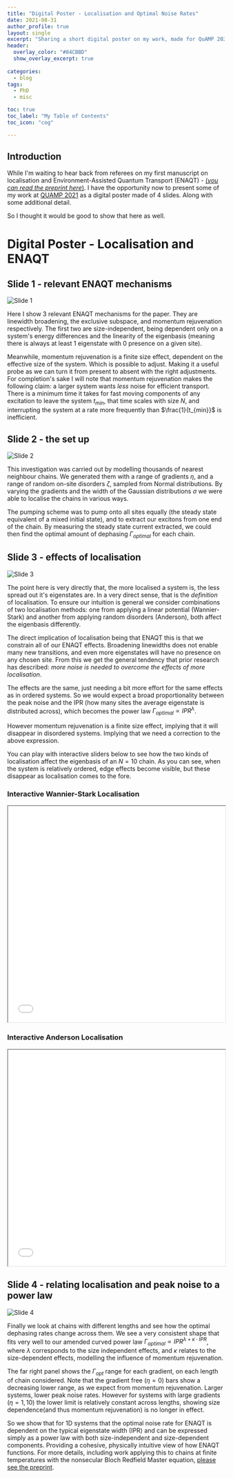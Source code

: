 ```yaml
---
title: "Digital Poster - Localisation and Optimal Noise Rates"
date: 2021-08-31
author_profile: true
layout: single
excerpt: "Sharing a short digital poster on my work, made for QuAMP 2021"
header:
  overlay_color: "#84CBBD"
  show_overlay_excerpt: true
  
categories:
  - blog
tags:
  - PhD
  - misc

toc: true
toc_label: "My Table of Contents"
toc_icon: "cog"

---
```

## Introduction

While I'm waiting to hear back from referees on my first manuscript on localisation and Environment-Assisted Quantum Transport (ENAQT) - [(_you can read the preprint here_)](https://arxiv.org/abs/2106.12567). I have the opportunity now to present some of my work at [QUAMP 2021](http://quamp2021.iopconfs.org/home) as a digital poster made of 4 slides. Along with some additional detail. 

So I thought it would be good to show that here as well. 
# Digital Poster - Localisation and ENAQT

## Slide 1 - relevant ENAQT mechanisms

![Slide 1](/assets/quamp/Slide1.JPG)

Here I show 3 relevant ENAQT mechanisms for the paper. They are linewidth broadening, the exclusive subspace, and momentum rejuvenation respectively. The first two are size-independent, being dependent only on a system's energy differences and the linearity of the eigenbasis (meaning there is always at least 1 eigenstate with 0 presence on a given site).

Meanwhile, momentum rejuvenation is a finite size effect, dependent on the effective size of the system. Which is possible to adjust. Making it a useful probe as we can turn it from present to absent with the right adjustments. For completion's sake I will note that momentum rejuvenation makes the following claim: a larger system wants _less_ noise for efficient transport. There is a minimum time it takes for fast moving components of any excitation to leave the system $t_{min}$, that time scales with size $N$, and interrupting the system at a rate more frequently than $\frac{1}{t_{min}}$ is inefficient.

## Slide 2 - the set up

![Slide 2](/assets/quamp/Slide2.JPG)

This investigation was carried out by modelling thousands of nearest neighbour chains. We generated them with a range of gradients $\eta$, and a range of random on-site disorders $\zeta$, sampled from Normal distributions. By varying the gradients and the width of the Gaussian distributions $\sigma$ we were able to localise the chains in various ways.

The pumping scheme was to pump onto all sites equally (the steady state equivalent of a mixed initial state), and to extract our excitons from one end of the chain. By measuring the steady state current extracted, we could then find the optimal amount of dephasing $\Gamma_{optimal}$ for each chain.

## Slide 3 - effects of localisation

![Slide 3](/assets/quamp/Slide3.JPG)

The point here is very directly that, the more localised a system is, the less spread out it's eigenstates are. In a very direct sense, that is the _definition_ of localisation. To ensure our intuition is general we consider combinations of two localisation methods: one from applying a linear potential (Wannier-Stark) and another from applying random disorders (Anderson), both affect the eigenbasis differently.

The direct implication of localisation being that ENAQT this is that we constrain all of our ENAQT effects. Broadening linewidths does not enable many new transitions, and even more eigenstates will have no presence on any chosen site. From this we get the general tendency that prior research has described: _more noise is needed to overcome the effects of more localisation_. 

The effects are the same, just needing a bit more effort for the same effects as in ordered systems. So we would expect a broad proportionality between the peak noise and the IPR (how many sites the average eigenstate is distributed across), which becomes the power law $\Gamma_{optimal} \propto IPR^\lambda$. 

However momentum rejuvenation is a finite size effect, implying that it will disappear in disordered systems. Implying that we need a correction to the above expression.

You can play with interactive sliders below to see how the two kinds of localisation affect the eigenbasis of an $N = 10$ chain. As you can see, when the system is relatively ordered, edge effects become visible, but these disappear as localisation comes to the fore.

### Interactive Wannier-Stark Localisation

<div class="iframe-container"> 
<iframe src="/assets/wannier-N10.html" title="Wannier-Stark localisation of length 10 chain" height = "500" width = "100%">  
 </iframe> 
</div>

### Interactive Anderson Localisation

<div class="iframe-container"> 
<iframe src="/assets/anderson-N10.html" title="Anderson localisation of length 10 chain" height = "500" width = "100%">  
 </iframe> 
</div>

## Slide 4 - relating localisation and peak noise to a power law

![Slide 4](/assets/quamp/Slide4.JPG)

Finally we look at chains with different lengths and see how the optimal dephasing rates change across them. We see a very consistent shape that fits very well to our amended curved power law $\Gamma_{optimal} \propto IPR^{\lambda + \kappa \cdot IPR}$, where $\lambda$ corresponds to the size independent effects, and $\kappa$ relates to the size-dependent effects, modelling the influence of momentum rejuvenation.

The far right panel shows the $\Gamma_{opt}$ range for each gradient, on each length of chain considered. Note that the gradient free ($\eta = 0$) bars show a decreasing lower range, as we expect from momentum rejuvenation. Larger systems, lower peak noise rates. However for systems with large gradients ($\eta = 1,10$) the lower limit is relatively constant across lengths, showing size dependence(and thus momentum rejuvenation) is no longer in effect.

So we show that for 1D systems that the optimal noise rate for ENAQT is dependent on the typical eigenstate width (IPR) and can be expressed simply as a power law with both size-independent and size-dependent components. Providing a cohesive, physically intuitive view of how ENAQT functions. For more details, including work applying this to chains at finite temperatures with the nonsecular Bloch Redfield Master equation, [please see the preprint](https://arxiv.org/abs/2106.12567). 
